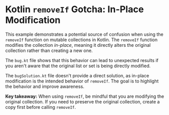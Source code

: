 # Kotlin `removeIf` Gotcha: In-Place Modification

This example demonstrates a potential source of confusion when using the `removeIf` function on mutable collections in Kotlin.  The `removeIf` function modifies the collection *in-place*, meaning it directly alters the original collection rather than creating a new one.

The `bug.kt` file shows that this behavior can lead to unexpected results if you aren't aware that the original list or set is being directly modified.

The `bugSolution.kt` file doesn't provide a direct solution, as in-place modification is the intended behavior of `removeIf`. The goal is to highlight the behavior and improve awareness.

**Key takeaway:** When using `removeIf`, be mindful that you are modifying the original collection. If you need to preserve the original collection, create a copy first before calling `removeIf`.
